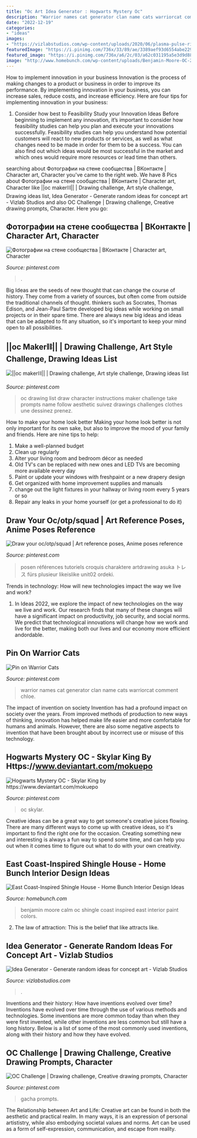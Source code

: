 ```yaml
---
title: "Oc Art Idea Generator : Hogwarts Mystery Oc"
description: "Warrior names cat generator clan name cats warriorcat comment chloe"
date: "2022-12-19"
categories:
- "ideas"
images:
- "https://vizlabstudios.com/wp-content/uploads/2020/06/plasma-pulse-rifle.jpg"
featuredImage: "https://i.pinimg.com/736x/33/89/ae/3389aef93d6554abe2293dcd2cef9960.jpg"
featured_image: "https://i.pinimg.com/736x/a6/2c/03/a62c031195a5e3d9d8829763064a1b7c.jpg"
image: "http://www.homebunch.com/wp-content/uploads/Benjamin-Moore-OC-22-Calm.-Benjamin-Moore-White-Colors.-Benjamin-Moore-OC-22-Calm.-Benjami-MooreOC22-BenjaminMooreCalm-BenjaminMoorePaintColors-BenjaminMooreWhiteColors-BenjaminMooreWhitePaintColor.jpg"
---
```



How to implement innovation in your business
Innovation is the process of making changes to a product or business in order to improve its performance. By implementing innovation in your business, you can increase sales, reduce costs, and increase efficiency. Here are four tips for implementing innovation in your business:
1. Consider how best to Feasibility Study your Innovation Ideas
Before beginning to implement any innovation, it’s important to consider how feasibility studies can help you plan and execute your innovations successfully. Feasibility studies can help you understand how potential customers will react to new products or services, as well as what changes need to be made in order for them to be a success. You can also find out which ideas would be most successful in the market and which ones would require more resources or lead time than others.


	

		
searching about Фотографии на стене сообщества | ВКонтакте | Character art, Character you've came to the right web. We have 8 Pics about Фотографии на стене сообщества | ВКонтакте | Character art, Character like ||oc maker⛓|| | Drawing challenge, Art style challenge, Drawing ideas list, Idea Generator - Generate random ideas for concept art - Vizlab Studios and also OC Challenge | Drawing challenge, Creative drawing prompts, Character. Here you go:
		
    
## Фотографии на стене сообщества | ВКонтакте | Character Art, Character

<img loading=lazy src="https://i.pinimg.com/736x/ce/89/6f/ce896f3ce7c5a6338f8e19f770fb91fb.jpg" onerror="this.onerror=null;this.src='https://tse3.mm.bing.net/th?id=OIP.2hptTR3aoUsjVXJm2CSOBQHaKq&amp;pid=15.1';" alt="Фотографии на стене сообщества | ВКонтакте | Character art, Character">

_Source: pinterest.com_

>. 

	

Big Ideas are the seeds of new thought that can change the course of history. They come from a variety of sources, but often come from outside the traditional channels of thought. thinkers such as Socrates, Thomas Edison, and Jean-Paul Sartre developed big ideas while working on small projects or in their spare time. There are always new big ideas and ideas that can be adapted to fit any situation, so it's important to keep your mind open to all possibilities.

    
## ||oc Maker⛓|| | Drawing Challenge, Art Style Challenge, Drawing Ideas List

<img loading=lazy src="https://i.pinimg.com/736x/b0/a0/a6/b0a0a6f849d4ba25a57b3030c3732bda.jpg" onerror="this.onerror=null;this.src='https://tse1.mm.bing.net/th?id=OIP.95-zDmQdMwIJSfBAZ9pUVAHaNK&amp;pid=15.1';" alt="||oc maker⛓|| | Drawing challenge, Art style challenge, Drawing ideas list">

_Source: pinterest.com_

>oc drawing list draw character instructions maker challenge take prompts name follow aesthetic suivez drawings challenges clothes une dessinez prenez. 

	

How to make your home look better
Making your home look better is not only important for its own sake, but also to improve the mood of your family and friends. Here are nine tips to help: 
1. Make a well-planned budget
2. Clean up regularly
3. Alter your living room and bedroom décor as needed
4. Old TV's can be replaced with new ones and LED TVs are becoming more available every day 
5. Paint or update your windows with freshpaint or a new drapery design 
6. Get organized with home improvement supplies and manuals 
7. change out the light fixtures in your hallway or living room every 5 years or so 
8. Repair any leaks in your home yourself (or get a professional to do it) 

    
## Draw Your Oc/otp/squad | Art Reference Poses, Anime Poses Reference

<img loading=lazy src="https://i.pinimg.com/736x/85/b0/dc/85b0dcf9b1636ad709cab01127e5d0fd.jpg" onerror="this.onerror=null;this.src='https://tse2.mm.bing.net/th?id=OIP.xmKumXe66WJ9tpUeKkAp6QHaHf&amp;pid=15.1';" alt="Draw your oc/otp/squad | Art reference poses, Anime poses reference">

_Source: pinterest.com_

>posen références tutoriels croquis charaktere artdrawing asuka トレス fürs plusieur likeislike unit02 ordeki. 

	

Trends in technology: How will new technologies impact the way we live and work?
1. In Ideas 2022, we explore the impact of new technologies on the way we live and work. Our research finds that many of these changes will have a significant impact on productivity, job security, and social norms. We predict that technological innovations will change how we work and live for the better, making both our lives and our economy more efficient andordable.

    
## Pin On Warrior Cats

<img loading=lazy src="https://i.pinimg.com/736x/33/89/ae/3389aef93d6554abe2293dcd2cef9960.jpg" onerror="this.onerror=null;this.src='https://tse4.mm.bing.net/th?id=OIP.HM-hqEwJ2oxyhoSp3eMjVQHaJ3&amp;pid=15.1';" alt="Pin on Warrior Cats">

_Source: pinterest.com_

>warrior names cat generator clan name cats warriorcat comment chloe. 

	

The impact of invention on society
Invention has had a profound impact on society over the years. From improved methods of production to new ways of thinking, innovation has helped make life easier and more comfortable for humans and animals. However, there are also some negative aspects to invention that have been brought about by incorrect use or misuse of this technology.

    
## Hogwarts Mystery OC - Skylar King By Https://www.deviantart.com/mokuepo

<img loading=lazy src="https://i.pinimg.com/originals/5c/2b/ca/5c2bcafa988f31b5399d13349f07beec.jpg" onerror="this.onerror=null;this.src='https://tse2.mm.bing.net/th?id=OIP.m2x9zhtodsdb9HmGWYES9gHaKF&amp;pid=15.1';" alt="Hogwarts Mystery OC - Skylar King by https://www.deviantart.com/mokuepo">

_Source: pinterest.com_

>oc skylar. 

	

Creative ideas can be a great way to get someone's creative juices flowing. There are many different ways to come up with creative ideas, so it's important to find the right one for the occasion. Creating something new and interesting is always a fun way to spend some time, and can help you out when it comes time to figure out what to do with your own creativity.

    
## East Coast-Inspired Shingle House - Home Bunch Interior Design Ideas

<img loading=lazy src="http://www.homebunch.com/wp-content/uploads/Benjamin-Moore-OC-22-Calm.-Benjamin-Moore-White-Colors.-Benjamin-Moore-OC-22-Calm.-Benjami-MooreOC22-BenjaminMooreCalm-BenjaminMoorePaintColors-BenjaminMooreWhiteColors-BenjaminMooreWhitePaintColor.jpg" onerror="this.onerror=null;this.src='https://tse3.mm.bing.net/th?id=OIP.YZF1QZQOWR9w2MR0zyW1JgHaJ8&amp;pid=15.1';" alt="East Coast-Inspired Shingle House - Home Bunch Interior Design Ideas">

_Source: homebunch.com_

>benjamin moore calm oc shingle coast inspired east interior paint colors. 

	

2. The law of attraction: This is the belief that like attracts like.

    
## Idea Generator - Generate Random Ideas For Concept Art - Vizlab Studios

<img loading=lazy src="https://vizlabstudios.com/wp-content/uploads/2020/06/plasma-pulse-rifle.jpg" onerror="this.onerror=null;this.src='https://tse4.mm.bing.net/th?id=OIP.iYN7nGL5IyQvggzzg4iMrgHaDq&amp;pid=15.1';" alt="Idea Generator - Generate random ideas for concept art - Vizlab Studios">

_Source: vizlabstudios.com_

>. 

	

Inventions and their history: How have inventions evolved over time?
Inventions have evolved over time through the use of various methods and technologies. Some inventions are more common today than when they were first invented, while other inventions are less common but still have a long history. Below is a list of some of the most commonly used inventions, along with their history and how they have evolved.

    
## OC Challenge | Drawing Challenge, Creative Drawing Prompts, Character

<img loading=lazy src="https://i.pinimg.com/736x/a6/2c/03/a62c031195a5e3d9d8829763064a1b7c.jpg" onerror="this.onerror=null;this.src='https://tse1.mm.bing.net/th?id=OIP.wphDNvwOu1pZ5Rt4F8DdxgHaHa&amp;pid=15.1';" alt="OC Challenge | Drawing challenge, Creative drawing prompts, Character">

_Source: pinterest.com_

>gacha prompts. 

	

The Relationship between Art and Life:
Creative art can be found in both the aesthetic and practical realm. In many ways, it is an expression of personal artististry, while also embodying societal values and norms. Art can be used as a form of self-expression, communication, and escape from reality.

